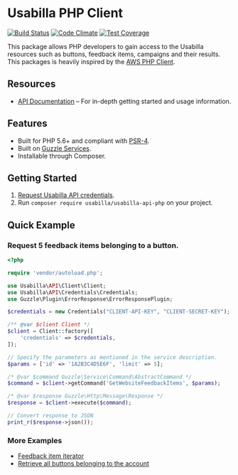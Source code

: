 # Usabilla PHP Client

[![Build Status](https://travis-ci.org/usabilla/api-php.svg?branch=master)](https://travis-ci.org/usabilla/api-php) [![Code Climate](https://codeclimate.com/github/usabilla/api-php/badges/gpa.svg)](https://codeclimate.com/github/usabilla/api-php) [![Test Coverage](https://codeclimate.com/github/usabilla/api-php/badges/coverage.svg)](https://codeclimate.com/github/usabilla/api-php)

This package allows PHP developers to gain access to the Usabilla resources such as buttons, feedback items, campaigns and their results. This packages is heavily inspired by the [AWS PHP Client](https://github.com/aws/aws-sdk-php).

## Resources

* [API Documentation](https://usabilla.com/api) – For in-depth getting started and usage information.

## Features

* Built for PHP 5.6+ and compliant with [PSR-4](http://www.php-fig.org/psr/psr-4/).
* Built on [Guzzle Services](https://github.com/guzzle/guzzle-services).
* Installable through Composer.

## Getting Started

1. [Request Usabilla API credentials](https://app.usabilla.com/member/account/settings#public_api).
2. Run `composer require usabilla/usabilla-api-php` on your project.

## Quick Example

### Request 5 feedback items belonging to a button.

```php
<?php

require 'vendor/autoload.php';

use Usabilla\API\Client\Client;
use Usabilla\API\Credentials\Credentials;
use Guzzle\Plugin\ErrorResponse\ErrorResponsePlugin;

$credentials = new Credentials("CLIENT-API-KEY", "CLIENT-SECRET-KEY");

/** @var $client Client */
$client = Client::factory([
    'credentials' => $credentials,
]);

// Specify the parameters as mentioned in the service description.
$params = ['id' => '1A2B3C4D5E6F', 'limit' => 5];

/* @var $command Guzzle\Service\Command\AbstractCommand */
$command = $client->getCommand('GetWebsiteFeedbackItems', $params);

/* @var $response Guzzle\Http\Message\Response */
$response = $client->execute($command);

// Convert response to JSON
print_r($response->json());
```

### More Examples

* [Feedback item iterator](https://github.com/usabilla/api-php/tree/master/examples/FeedbackIterator.php)
* [Retrieve all buttons belonging to the account](https://github.com/usabilla/api-php/tree/master/examples/Buttons.php)

